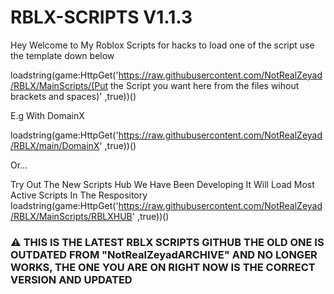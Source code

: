 # RBLX-SCRIPTS V1.1.3

Hey Welcome to My Roblox Scripts for hacks to load one of the script use the template down below 

loadstring(game:HttpGet('https://raw.githubusercontent.com/NotRealZeyad/RBLX/MainScripts/(Put the Script you want here from the files wihout brackets and spaces)' ,true))()

E.g With DomainX

loadstring(game:HttpGet('https://raw.githubusercontent.com/NotRealZeyad/RBLX/main/DomainX' ,true))() 


Or...

Try Out The New Scripts Hub We  Have Been Developing It Will Load Most Active Scripts In The Respository
loadstring(game:HttpGet('https://raw.githubusercontent.com/NotRealZeyad/RBLX/MainScripts/RBLXHUB' ,true))()

### ⚠ THIS IS THE LATEST RBLX SCRIPTS GITHUB THE OLD ONE IS OUTDATED FROM "NotRealZeyadARCHIVE" AND NO LONGER WORKS, THE ONE YOU ARE ON RIGHT NOW IS THE CORRECT VERSION AND UPDATED


